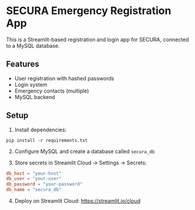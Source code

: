 # SECURA Emergency Registration App

This is a Streamlit-based registration and login app for SECURA, connected to a MySQL database.

## Features
- User registration with hashed passwords
- Login system
- Emergency contacts (multiple)
- MySQL backend

## Setup
1. Install dependencies:
```
pip install -r requirements.txt
```

2. Configure MySQL and create a database called `secura_db`

3. Store secrets in Streamlit Cloud → Settings → Secrets:

```toml
db_host = "your-host"
db_user = "your-user"
db_password = "your-password"
db_name = "secura_db"
```

4. Deploy on Streamlit Cloud: https://streamlit.io/cloud
